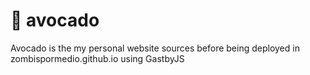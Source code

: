 # 🥑 avocado
Avocado is the my personal website sources before being deployed in zombispormedio.github.io using GastbyJS
